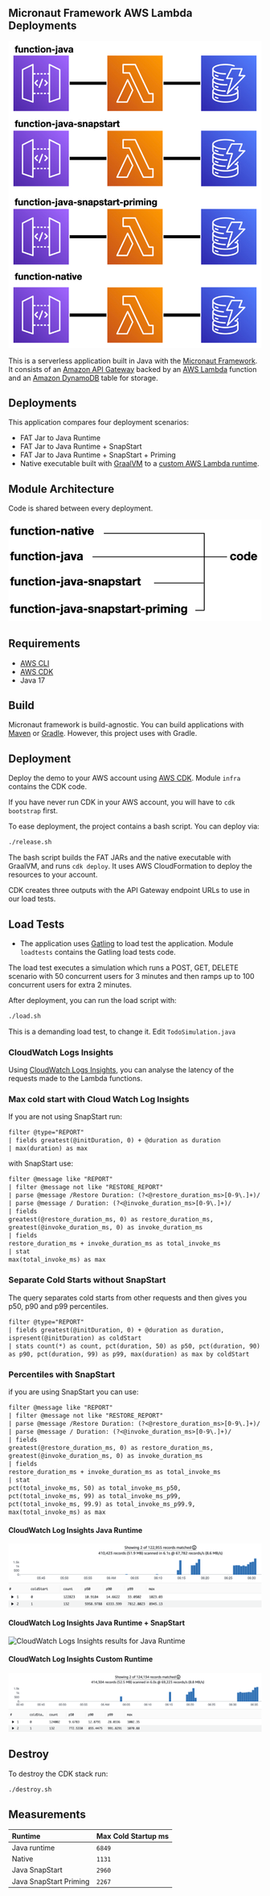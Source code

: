 ## Micronaut Framework AWS Lambda Deployments

![Architecture diagram](architecture.png)

This is a serverless application built in Java with the [Micronaut Framework](https://micronaut.io). It consists of an [Amazon API Gateway](https://aws.amazon.com/api-gateway/) backed by an [AWS Lambda](https://aws.amazon.com/lambda/) function and an [Amazon DynamoDB](https://aws.amazon.com/dynamodb/) table for storage.

## Deployments

This application compares four deployment scenarios:

- FAT Jar to Java Runtime
- FAT Jar to Java Runtime + SnapStart
- FAT Jar to Java Runtime + SnapStart + Priming
- Native executable built with [GraalVM](https://graalvm.org)  to a [custom AWS Lambda runtime](https://docs.aws.amazon.com/lambda/latest/dg/runtimes-custom.html).

## Module Architecture

Code is shared between every deployment. 

![Module Distribution](module-distribution.png)

## Requirements

- [AWS CLI](https://aws.amazon.com/cli/)
- [AWS CDK](https://aws.amazon.com/cdk/)
- Java 17

## Build

Micronaut framework is build-agnostic. You can build applications with [Maven](https://maven.apache.org) or [Gradle](https://gradle.org). However, this project uses with Gradle. 

## Deployment

Deploy the demo to your AWS account using [AWS CDK](https://aws.amazon.com/cdk/). Module `infra` contains the CDK code.

If you have never run CDK in your AWS account, you will have to `cdk bootstrap` first.

To ease deployment, the project contains a bash script. You can deploy via: 

```bash
./release.sh
```

The bash script builds the FAT JARs and the native executable with GraalVM, and runs `cdk deploy`. It uses AWS CloudFormation to deploy the resources to your account.

CDK creates three outputs with the API Gateway endpoint URLs to use in our load tests.

## Load Tests

- The application uses [Gatling](https://gatling.io/) to load test the application. Module `loadtests` contains the Gatling load tests code.

The load test executes a simulation which runs a POST, GET, DELETE scenario with 50 concurrent users for 3 minutes and then ramps up to 100 concurrent users for extra 2 minutes.    

After deployment, you can run the load script with: 

```bash
./load.sh
```

This is a demanding load test, to change it. Edit `TodoSimulation.java` 

### CloudWatch Logs Insights

Using [CloudWatch Logs Insights](https://docs.aws.amazon.com/AmazonCloudWatch/latest/logs/AnalyzingLogData.html), you can analyse the latency of the requests made to the Lambda functions.

### Max cold start with Cloud Watch Log Insights

If you are not using SnapStart run: 

```
filter @type="REPORT"
| fields greatest(@initDuration, 0) + @duration as duration
| max(duration) as max
```

with SnapStart use: 

```
filter @message like "REPORT"
| filter @message not like "RESTORE_REPORT"
| parse @message /Restore Duration: (?<@restore_duration_ms>[0-9\.]+)/
| parse @message / Duration: (?<@invoke_duration_ms>[0-9\.]+)/
| fields
greatest(@restore_duration_ms, 0) as restore_duration_ms,
greatest(@invoke_duration_ms, 0) as invoke_duration_ms
| fields
restore_duration_ms + invoke_duration_ms as total_invoke_ms
| stat
max(total_invoke_ms) as max
```

### Separate Cold Starts without SnapStart

The query separates cold starts from other requests and then gives you p50, p90 and p99 percentiles.

```
filter @type="REPORT"
| fields greatest(@initDuration, 0) + @duration as duration, ispresent(@initDuration) as coldStart
| stats count(*) as count, pct(duration, 50) as p50, pct(duration, 90) as p90, pct(duration, 99) as p99, max(duration) as max by coldStart
```

### Percentiles with SnapStart

if you are using SnapStart you can use: 

```
filter @message like "REPORT"
| filter @message not like "RESTORE_REPORT"
| parse @message /Restore Duration: (?<@restore_duration_ms>[0-9\.]+)/
| parse @message / Duration: (?<@invoke_duration_ms>[0-9\.]+)/
| fields
greatest(@restore_duration_ms, 0) as restore_duration_ms,
greatest(@invoke_duration_ms, 0) as invoke_duration_ms
| fields
restore_duration_ms + invoke_duration_ms as total_invoke_ms
| stat
pct(total_invoke_ms, 50) as total_invoke_ms_p50,
pct(total_invoke_ms, 99) as total_invoke_ms_p99,
pct(total_invoke_ms, 99.9) as total_invoke_ms_p99.9,
max(total_invoke_ms) as max
```

#### CloudWatch Log Insights Java Runtime

![CloudWatch Logs Insights results for Java Runtime](cloudwatch-log-insights-java.png)

#### CloudWatch Log Insights Java Runtime + SnapStart

![CloudWatch Logs Insights results for Java Runtime](cloudwatch-log-insights-java-snapstart.png)

#### CloudWatch Log Insights Custom Runtime

![CloudWatch Logs Insights results for Native Executable build with GraalVM in AWS Lambda Custom runtime](cloudwatch-log-insights-native.png)


## Destroy

To destroy the CDK stack run: 

```bash
./destroy.sh
```

## Measurements

| Runtime                | Max Cold Startup ms | 
|:-----------------------|:--------------------|
| Java runtime           | `6849`              |
| Native                 | `1131`              |
| Java SnapStart         | `2960`              |
| Java SnapStart Priming | `2267`              |